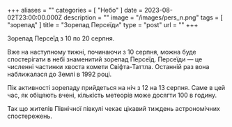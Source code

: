 +++
aliases = ""
categories = [ "Небо" ]
date = 2023-08-02T23:00:00.000Z
description = ""
image = "/images/pers_n.png"
tags = [ "зорепад" ]
title = "Зорепад Персеїди"
type = "post"
url = ""
+++

Зорепад Персеїд з 10 по 20 серпня.

Вже на наступному тижні, починаючи з 10 серпня, можна буде спостерігати в небі знаменитий зорепад Персеїд. Персеїди — це численні частинки хвоста комети Свіфта-Таттла. Останній раз вона наближалася до Землі в 1992 році.

Пік активності зорепаду прийдеться на ніч з 12 на 13 серпня. Саме в цей час, як обіцяють вчені, кількість метеорів може досягти 100 в годину.

Так що жителів Північної півкулі чекає цікавий тиждень астрономічних спостережень.
